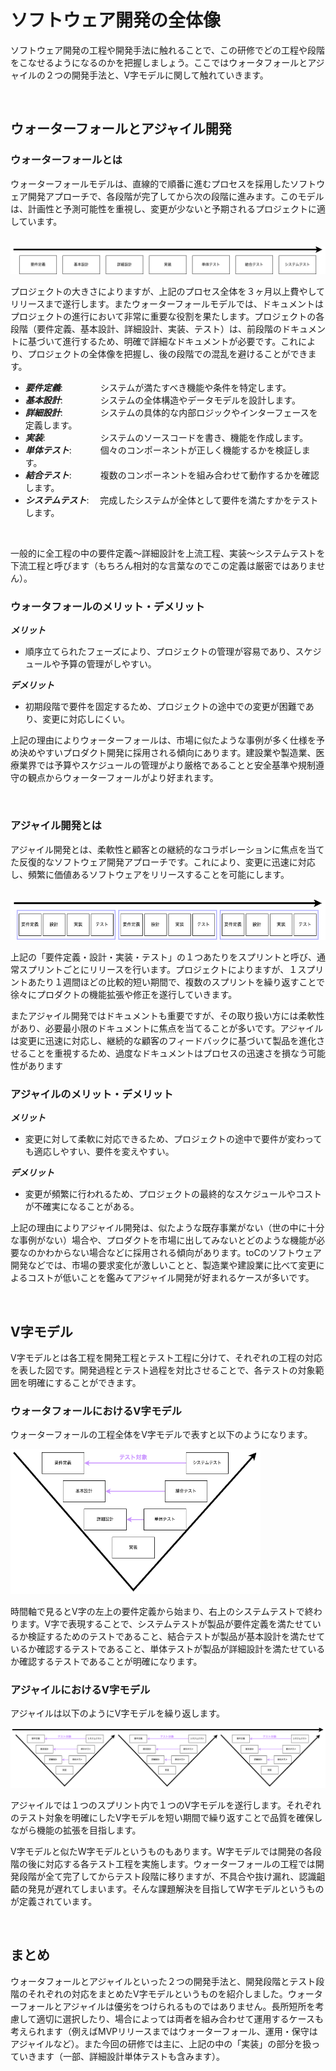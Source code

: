 # ソフトウェア開発の全体像

ソフトウェア開発の工程や開発手法に触れることで、この研修でどの工程や段階をこなせるようになるのかを把握しましょう。ここではウォータフォールとアジャイルの２つの開発手法と、V字モデルに関して触れていきます。

<br>

## ウォーターフォールとアジャイル開発

### ウォーターフォールとは

ウォーターフォールモデルは、直線的で順番に進むプロセスを採用したソフトウェア開発アプローチで、各段階が完了してから次の段階に進みます。このモデルは、計画性と予測可能性を重視し、変更が少ないと予期されるプロジェクトに適しています。

<br>

<img src="docs/images/waterfall.png">

<br>

プロジェクトの大きさによりますが、上記のプロセス全体を３ヶ月以上費やしてリリースまで遂行します。またウォーターフォールモデルでは、ドキュメントはプロジェクトの進行において非常に重要な役割を果たします。プロジェクトの各段階（要件定義、基本設計、詳細設計、実装、テスト）は、前段階のドキュメントに基づいて進行するため、明確で詳細なドキュメントが必要です。これにより、プロジェクトの全体像を把握し、後の段階での混乱を避けることができます。

- ***要件定義***: 　　　　システムが満たすべき機能や条件を特定します。
- ***基本設計***: 　　　　システムの全体構造やデータモデルを設計します。
- ***詳細設計***: 　　　　システムの具体的な内部ロジックやインターフェースを定義します。
- ***実装***: 　　　　　　システムのソースコードを書き、機能を作成します。
- ***単体テスト***: 　　　個々のコンポーネントが正しく機能するかを検証します。
- ***結合テスト***: 　　　複数のコンポーネントを組み合わせて動作するかを確認します。
- ***システムテスト***: 　完成したシステムが全体として要件を満たすかをテストします。

<br>

一般的に全工程の中の要件定義〜詳細設計を上流工程、実装〜システムテストを下流工程と呼びます（もちろん相対的な言葉なのでこの定義は厳密ではありません）。

### ウォータフォールのメリット・デメリット

***メリット***

- 順序立てられたフェーズにより、プロジェクトの管理が容易であり、スケジュールや予算の管理がしやすい。

***デメリット***

- 初期段階で要件を固定するため、プロジェクトの途中での変更が困難であり、変更に対応しにくい。

上記の理由によりウォーターフォールは、市場に似たような事例が多く仕様を予め決めやすいプロダクト開発に採用される傾向にあります。建設業や製造業、医療業界では予算やスケジュールの管理がより厳格であることと安全基準や規制遵守の観点からウォーターフォールがより好まれます。

<br>

### アジャイル開発とは

アジャイル開発とは、柔軟性と顧客との継続的なコラボレーションに焦点を当てた反復的なソフトウェア開発アプローチです。これにより、変更に迅速に対応し、頻繁に価値あるソフトウェアをリリースすることを可能にします。

<br>

<img src="docs/images/agile.png">

<br>

上記の「要件定義・設計・実装・テスト」の１つあたりをスプリントと呼び、通常スプリントごとにリリースを行います。プロジェクトによりますが、１スプリントあたり１週間ほどの比較的短い期間で、複数のスプリントを繰り返すことで徐々にプロダクトの機能拡張や修正を遂行していきます。

またアジャイル開発ではドキュメントも重要ですが、その取り扱い方には柔軟性があり、必要最小限のドキュメントに焦点を当てることが多いです。アジャイルは変更に迅速に対応し、継続的な顧客のフィードバックに基づいて製品を進化させることを重視するため、過度なドキュメントはプロセスの迅速さを損なう可能性があります

### アジャイルのメリット・デメリット

***メリット***

- 変更に対して柔軟に対応できるため、プロジェクトの途中で要件が変わっても適応しやすい、要件を変えやすい。

***デメリット***

- 変更が頻繁に行われるため、プロジェクトの最終的なスケジュールやコストが不確実になることがある。

上記の理由によりアジャイル開発は、似たような既存事業がない（世の中に十分な事例がない）場合や、プロダクトを市場に出してみないとどのような機能が必要なのかわからない場合などに採用される傾向があります。toCのソフトウェア開発などでは、市場の要求変化が激しいことと、製造業や建設業に比べて変更によるコストが低いことを鑑みてアジャイル開発が好まれるケースが多いです。

<br>

## V字モデル

V字モデルとは各工程を開発工程とテスト工程に分けて、それぞれの工程の対応を表した図です。開発過程とテスト過程を対比させることで、各テストの対象範囲を明確にすることができます。

### ウォータフォールにおけるV字モデル

ウォーターフォールの工程全体をV字モデルで表すと以下のようになります。

<img src="docs/images/v_model_waterfall.png" width=400>

時間軸で見るとV字の左上の要件定義から始まり、右上のシステムテストで終わります。V字で表現することで、システムテストが製品が要件定義を満たせているか検証するためのテストであること、結合テストが製品が基本設計を満たせているか確認するテストであること、単体テストが製品が詳細設計を満たせているか確認するテストであることが明確になります。

### アジャイルにおけるV字モデル

アジャイルは以下のようにV字モデルを繰り返します。

<img src="docs/images/v_model_agile.png">

アジャイルでは１つのスプリント内で１つのV字モデルを遂行します。それぞれのテスト対象を明確にしたV字モデルを短い期間で繰り返すことで品質を確保しながら機能の拡張を目指します。

V字モデルと似たW字モデルというものもあります。W字モデルでは開発の各段階の後に対応する各テスト工程を実施します。ウォーターフォールの工程では開発段階が全て完了してからテスト段階に移りますが、不具合や抜け漏れ、認識齟齬の発見が遅れてしまいます。そんな課題解決を目指してW字モデルというものが定義されています。

<br>

## まとめ

ウォータフォールとアジャイルといった２つの開発手法と、開発段階とテスト段階のそれぞれの対応をまとめたV字モデルというものを紹介しました。ウォーターフォールとアジャイルは優劣をつけられるものではありません。長所短所を考慮して適切に選択したり、場合によっては両者を組み合わせて運用するケースも考えられます（例えばMVPリリースまではウォーターフォール、運用・保守はアジャイルなど）。また今回の研修では主に、上記の中の「実装」の部分を扱っていきます（一部、詳細設計単体テストも含みます）。

